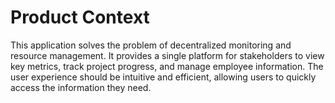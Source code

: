# Product Context

This application solves the problem of decentralized monitoring and resource management. It provides a single platform for stakeholders to view key metrics, track project progress, and manage employee information. The user experience should be intuitive and efficient, allowing users to quickly access the information they need.
